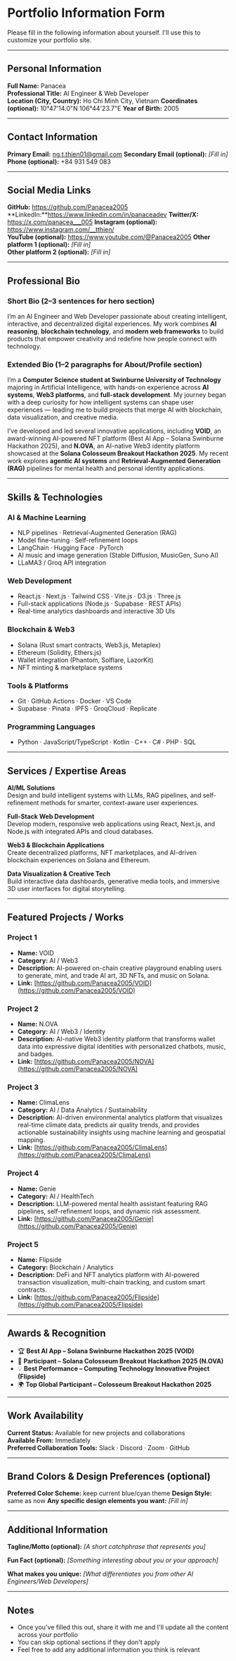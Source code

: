 # Portfolio Information Form

Please fill in the following information about yourself. I'll use this to customize your portfolio site.

---

## Personal Information

**Full Name:** Panacea  
**Professional Title:** AI Engineer & Web Developer  
**Location (City, Country):** Ho Chi Minh City, Vietnam
**Coordinates (optional):** 10°47'14.0"N 106°44'23.7"E
**Year of Birth:** 2005

---

## Contact Information

**Primary Email:** ng.t.thien01@gmail.com 
**Secondary Email (optional):** _[Fill in]_  
**Phone (optional):** +84 931 549 083

---

## Social Media Links

**GitHub:** https://github.com/Panacea2005
**LinkedIn:**https://www.linkedin.com/in/panaceadev 
**Twitter/X:** https://x.com/panacea___005 
**Instagram (optional):** https://www.instagram.com/__tthien/  
**YouTube (optional):** https://www.youtube.com/@Panacea2005 
**Other platform 1 (optional):** _[Fill in]_  
**Other platform 2 (optional):** _[Fill in]_

---

## Professional Bio

### Short Bio (2–3 sentences for hero section)
I’m an AI Engineer and Web Developer passionate about creating intelligent, interactive, and decentralized digital experiences. My work combines **AI reasoning**, **blockchain technology**, and **modern web frameworks** to build products that empower creativity and redefine how people connect with technology.

### Extended Bio (1–2 paragraphs for About/Profile section)
I’m a **Computer Science student at Swinburne University of Technology** majoring in Artificial Intelligence, with hands-on experience across **AI systems**, **Web3 platforms**, and **full-stack development**. My journey began with a deep curiosity for how intelligent systems can shape user experiences — leading me to build projects that merge AI with blockchain, data visualization, and creative media.  

I’ve developed and led several innovative applications, including **VOID**, an award-winning AI-powered NFT platform (Best AI App – Solana Swinburne Hackathon 2025), and **N.OVA**, an AI-native Web3 identity platform showcased at the **Solana Colosseum Breakout Hackathon 2025**. My recent work explores **agentic AI systems** and **Retrieval-Augmented Generation (RAG)** pipelines for mental health and personal identity applications.  

---

## Skills & Technologies

### AI & Machine Learning
- NLP pipelines · Retrieval-Augmented Generation (RAG)  
- Model fine-tuning · Self-refinement loops  
- LangChain · Hugging Face · PyTorch  
- AI music and image generation (Stable Diffusion, MusicGen, Suno AI)  
- LLaMA3 / Groq API integration  

### Web Development
- React.js · Next.js · Tailwind CSS · Vite.js · D3.js · Three.js  
- Full-stack applications (Node.js · Supabase · REST APIs)  
- Real-time analytics dashboards and interactive 3D UIs  

### Blockchain & Web3
- Solana (Rust smart contracts, Web3.js, Metaplex)  
- Ethereum (Solidity, Ethers.js)  
- Wallet integration (Phantom, Solflare, LazorKit)  
- NFT minting & marketplace systems  

### Tools & Platforms
- Git · GitHub Actions · Docker · VS Code  
- Supabase · Pinata · IPFS · GroqCloud · Replicate  

### Programming Languages
- Python · JavaScript/TypeScript · Kotlin · C++ · C# · PHP · SQL  

---

## Services / Expertise Areas

**AI/ML Solutions**  
Design and build intelligent systems with LLMs, RAG pipelines, and self-refinement methods for smarter, context-aware user experiences.  

**Full-Stack Web Development**  
Develop modern, responsive web applications using React, Next.js, and Node.js with integrated APIs and cloud databases.  

**Web3 & Blockchain Applications**  
Create decentralized platforms, NFT marketplaces, and AI-driven blockchain experiences on Solana and Ethereum.  

**Data Visualization & Creative Tech**  
Build interactive data dashboards, generative media tools, and immersive 3D user interfaces for digital storytelling.  

---

## Featured Projects / Works

### Project 1
- **Name:** VOID  
- **Category:** AI / Web3  
- **Description:** AI-powered on-chain creative playground enabling users to generate, mint, and trade AI art, 3D NFTs, and music on Solana.  
- **Link:** [https://github.com/Panacea2005/VOID](https://github.com/Panacea2005/VOID)  

### Project 2
- **Name:** N.OVA  
- **Category:** AI / Web3 / Identity  
- **Description:** AI-native Web3 identity platform that transforms wallet data into expressive digital identities with personalized chatbots, music, and badges.  
- **Link:** [https://github.com/Panacea2005/NOVA](https://github.com/Panacea2005/NOVA)  

### Project 3
- **Name:** ClimaLens  
- **Category:** AI / Data Analytics / Sustainability  
- **Description:** AI-driven environmental analytics platform that visualizes real-time climate data, predicts air quality trends, and provides actionable sustainability insights using machine learning and geospatial mapping.  
- **Link:** [https://github.com/Panacea2005/ClimaLens](https://github.com/Panacea2005/ClimaLens)  

### Project 4
- **Name:** Genie  
- **Category:** AI / HealthTech  
- **Description:** LLM-powered mental health assistant featuring RAG pipelines, self-refinement loops, and dynamic risk assessment.  
- **Link:** [https://github.com/Panacea2005/Genie](https://github.com/Panacea2005/Genie) 

### Project 5
- **Name:** Flipside  
- **Category:** Blockchain / Analytics  
- **Description:** DeFi and NFT analytics platform with AI-powered transaction visualization, multi-chain tracking, and custom smart contracts.  
- **Link:** [https://github.com/Panacea2005/Flipside](https://github.com/Panacea2005/Flipside) 


---

## Awards & Recognition

- 🏆 **Best AI App – Solana Swinburne Hackathon 2025 (VOID)**  
- 🎯 **Participant – Solana Colosseum Breakout Hackathon 2025 (N.OVA)**  
- 💡 **Best Performance – Computing Technology Innovative Project (Flipside)**  
- 🌍 **Top Global Participant – Colosseum Breakout Hackathon 2025**

---

## Work Availability

**Current Status:** Available for new projects and collaborations  
**Available From:** Immediately  
**Preferred Collaboration Tools:** Slack · Discord · Zoom · GitHub  


---

## Brand Colors & Design Preferences (optional)

**Preferred Color Scheme:** keep current blue/cyan theme 
**Design Style:** same as now
**Any specific design elements you want:** _[Fill in]_

---

## Additional Information

**Tagline/Motto (optional):** _[A short catchphrase that represents you]_  

**Fun Fact (optional):** _[Something interesting about you or your approach]_

**What makes you unique:** _[What differentiates you from other AI Engineers/Web Developers]_

---

## Notes
- Once you've filled this out, share it with me and I'll update all the content across your portfolio
- You can skip optional sections if they don't apply
- Feel free to add any additional information you think is relevant

